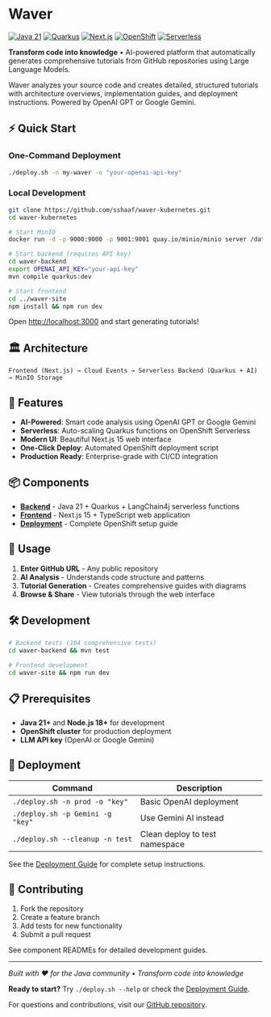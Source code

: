 # Waver

[![Java 21](https://img.shields.io/badge/Java-21-orange.svg)](https://openjdk.java.net/projects/jdk/21/)
[![Quarkus](https://img.shields.io/badge/Quarkus-3.24.5-blue.svg)](https://quarkus.io)
[![Next.js](https://img.shields.io/badge/Next.js-15-black.svg)](https://nextjs.org/)
[![OpenShift](https://img.shields.io/badge/OpenShift-Ready-red.svg)](https://www.openshift.com/)
[![Serverless](https://img.shields.io/badge/Serverless-Knative-green.svg)](https://knative.dev/)

**Transform code into knowledge** • AI-powered platform that automatically generates comprehensive tutorials from GitHub repositories using Large Language Models.

Waver analyzes your source code and creates detailed, structured tutorials with architecture overviews, implementation guides, and deployment instructions. Powered by OpenAI GPT or Google Gemini.

## ⚡ Quick Start

### One-Command Deployment
```bash
./deploy.sh -n my-waver -o "your-openai-api-key"
```

### Local Development
```bash
git clone https://github.com/sshaaf/waver-kubernetes.git
cd waver-kubernetes

# Start MinIO
docker run -d -p 9000:9000 -p 9001:9001 quay.io/minio/minio server /data --console-address ":9001"

# Start backend (requires API key)
cd waver-backend
export OPENAI_API_KEY="your-api-key"
mvn compile quarkus:dev

# Start frontend
cd ../waver-site  
npm install && npm run dev
```

Open [http://localhost:3000](http://localhost:3000) and start generating tutorials!

## 🏛️ Architecture

```
Frontend (Next.js) → Cloud Events → Serverless Backend (Quarkus + AI) → MinIO Storage
```

## 🚀 Features

- **AI-Powered**: Smart code analysis using OpenAI GPT or Google Gemini
- **Serverless**: Auto-scaling Quarkus functions on OpenShift Serverless  
- **Modern UI**: Beautiful Next.js 15 web interface
- **One-Click Deploy**: Automated OpenShift deployment script
- **Production Ready**: Enterprise-grade with CI/CD integration

## 📦 Components

- **[Backend](./waver-backend/)** - Java 21 + Quarkus + LangChain4j serverless functions
- **[Frontend](./waver-site/)** - Next.js 15 + TypeScript web application  
- **[Deployment](./DEPLOYMENT_GUIDE.md)** - Complete OpenShift setup guide

## 🎯 Usage

1. **Enter GitHub URL** - Any public repository
2. **AI Analysis** - Understands code structure and patterns  
3. **Tutorial Generation** - Creates comprehensive guides with diagrams
4. **Browse & Share** - View tutorials through the web interface

## 🛠️ Development

```bash
# Backend tests (104 comprehensive tests)
cd waver-backend && mvn test

# Frontend development
cd waver-site && npm run dev
```

## 📋 Prerequisites

- **Java 21+** and **Node.js 18+** for development
- **OpenShift cluster** for production deployment  
- **LLM API key** (OpenAI or Google Gemini)

## 🚀 Deployment

| Command | Description |
|---------|-------------|
| `./deploy.sh -n prod -o "key"` | Basic OpenAI deployment |
| `./deploy.sh -p Gemini -g "key"` | Use Gemini AI instead |
| `./deploy.sh --cleanup -n test` | Clean deploy to test namespace |

See the [Deployment Guide](./DEPLOYMENT_GUIDE.md) for complete setup instructions.

## 🤝 Contributing

1. Fork the repository
2. Create a feature branch  
3. Add tests for new functionality
4. Submit a pull request

See component READMEs for detailed development guides.

---

_Built with ❤️ for the Java community • Transform code into knowledge_

**Ready to start?** Try `./deploy.sh --help` or check the [Deployment Guide](./DEPLOYMENT_GUIDE.md).

For questions and contributions, visit our [GitHub repository](https://github.com/sshaaf/waver-kubernetes).